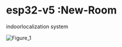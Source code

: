 #  esp32-v5 :New-Room

indoorlocalization system



![Figure_1](https://github.com/user-attachments/assets/e3930069-bd74-4271-abbb-cf8a52917347)
